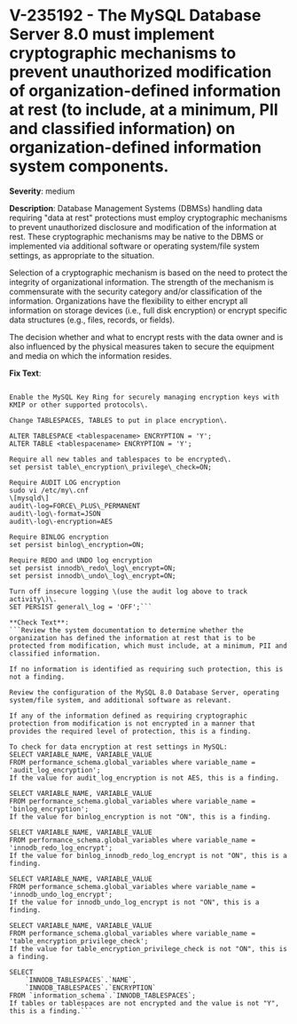 # V-235192 - The MySQL Database Server 8.0 must implement cryptographic mechanisms to prevent unauthorized modification of organization-defined information at rest (to include, at a minimum, PII and classified information) on organization-defined information system components.

**Severity**: medium

**Description**:
Database Management Systems (DBMSs) handling data requiring "data at rest" protections must employ cryptographic mechanisms to prevent unauthorized disclosure and modification of the information at rest. These cryptographic mechanisms may be native to the DBMS or implemented via additional software or operating system/file system settings, as appropriate to the situation.

Selection of a cryptographic mechanism is based on the need to protect the integrity of organizational information. The strength of the mechanism is commensurate with the security category and/or classification of the information. Organizations have the flexibility to either encrypt all information on storage devices (i.e., full disk encryption) or encrypt specific data structures (e.g., files, records, or fields).  

The decision whether and what to encrypt rests with the data owner and is also influenced by the physical measures taken to secure the equipment and media on which the information resides.

**Fix Text**:
```Configure the MySQL Database Server 8\.0, operating system/file system, and additional software as relevant, to provide the required level of cryptographic protection\.

Enable the MySQL Key Ring for securely managing encryption keys with KMIP or other supported protocols\.

Change TABLESPACES, TABLES to put in place encryption\.

ALTER TABLESPACE <tablespacename> ENCRYPTION = 'Y';
ALTER TABLE <tablespacename> ENCRYPTION = 'Y';

Require all new tables and tablespaces to be encrypted\.
set persist table\_encryption\_privilege\_check=ON;

Require AUDIT LOG encryption
sudo vi /etc/my\.cnf
\[mysqld\]
audit\-log=FORCE\_PLUS\_PERMANENT
audit\-log\-format=JSON
audit\-log\-encryption=AES

Require BINLOG encryption
set persist binlog\_encryption=ON;

Require REDO and UNDO log encryption
set persist innodb\_redo\_log\_encrypt=ON;
set persist innodb\_undo\_log\_encrypt=ON;

Turn off insecure logging \(use the audit log above to track activity\)\.
SET PERSIST general\_log = 'OFF';```

**Check Text**:
```Review the system documentation to determine whether the organization has defined the information at rest that is to be protected from modification, which must include, at a minimum, PII and classified information.

If no information is identified as requiring such protection, this is not a finding.

Review the configuration of the MySQL 8.0 Database Server, operating system/file system, and additional software as relevant.

If any of the information defined as requiring cryptographic protection from modification is not encrypted in a manner that provides the required level of protection, this is a finding.

To check for data encryption at rest settings in MySQL:
SELECT VARIABLE_NAME, VARIABLE_VALUE
FROM performance_schema.global_variables where variable_name = 'audit_log_encryption';
If the value for audit_log_encryption is not AES, this is a finding.

SELECT VARIABLE_NAME, VARIABLE_VALUE
FROM performance_schema.global_variables where variable_name = 'binlog_encryption'; 
If the value for binlog_encryption is not "ON", this is a finding.

SELECT VARIABLE_NAME, VARIABLE_VALUE
FROM performance_schema.global_variables where variable_name = 'innodb_redo_log_encrypt';
If the value for binlog_innodb_redo_log_encrypt is not "ON", this is a finding.

SELECT VARIABLE_NAME, VARIABLE_VALUE
FROM performance_schema.global_variables where variable_name = 'innodb_undo_log_encrypt';
If the value for innodb_undo_log_encrypt is not "ON", this is a finding.

SELECT VARIABLE_NAME, VARIABLE_VALUE
FROM performance_schema.global_variables where variable_name = 'table_encryption_privilege_check';
If the value for table_encryption_privilege_check is not "ON", this is a finding.

SELECT
    `INNODB_TABLESPACES`.`NAME`,
    `INNODB_TABLESPACES`.`ENCRYPTION`
FROM `information_schema`.`INNODB_TABLESPACES`;
If tables or tablespaces are not encrypted and the value is not "Y", this is a finding.```

